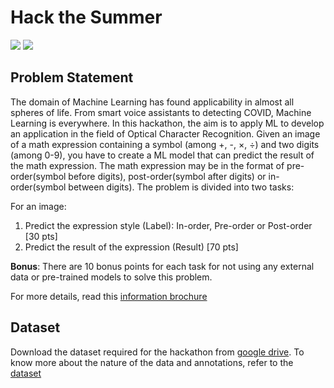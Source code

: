 # Hack the Summer

<a href="https://aimlc-iitd-soml-2021.devpost.com"><img src="https://img.shields.io/badge/Register%20Now-brightgreen.svg?style=for-the-badge"/></a>
<a href="https://drive.google.com/file/d/1rAYZBd3z5FA9IjxiCPa-PbAGuyWChwdX/view?usp=sharing"><img src="https://img.shields.io/badge/Download%20Dataset-blue.svg?style=for-the-badge"/></a>

## Problem Statement

The domain of Machine Learning has found applicability in almost all spheres of life. From smart voice assistants to detecting COVID, Machine Learning is everywhere. In this hackathon, the aim is to apply ML to develop an application in the field of Optical Character Recognition. Given an image of a math expression containing a symbol (among +, -, ×, ÷) and two digits (among 0-9), you have to create a ML model that can predict the result of the math expression. The math expression may be in the format of pre-order(symbol before digits), post-order(symbol after digits) or in-order(symbol between digits). The problem is divided into two tasks:

For an image:

1. Predict the expression style (Label): In-order, Pre-order or Post-order [30 pts]
2. Predict the result of the expression (Result) [70 pts]

**Bonus**: There are 10 bonus points for each task for not using any external data or pre-trained models to solve this problem.

For more details, read this [information brochure](https://drive.google.com/file/d/1zqNUq5Xvr3cLshxBiJdcrwyGwapL2zBu/view)

## Dataset

Download the dataset required for the hackathon from [google drive](https://drive.google.com/file/d/1rAYZBd3z5FA9IjxiCPa-PbAGuyWChwdX/view?usp=sharing). To know more about the nature of the data and annotations, refer to the [dataset](./Dataset/)